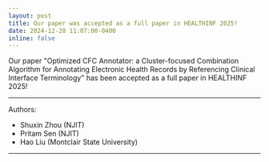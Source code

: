 ```yaml
---
layout: post
title: Our paper was accepted as a full paper in HEALTHINF 2025!
date: 2024-12-20 11:07:00-0400
inline: false
---
```


Our paper "Optimized CFC Annotator: a Cluster-focused Combination Algorithm for Annotating Electronic Health Records by Referencing Clinical Interface Terminology" 
has been accepted as a full paper in HEALTHINF 2025!

---------------------

Authors:

- Shuxin Zhou (NJIT)
- Pritam Sen (NJIT)
- Hao Liu (Montclair State University)

----------------------------------

